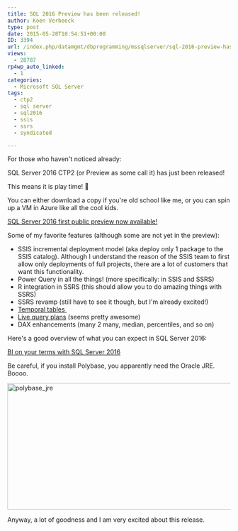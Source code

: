 ```yaml
---
title: SQL 2016 Preview has been released!
author: Koen Verbeeck
type: post
date: 2015-05-28T10:54:51+00:00
ID: 3394
url: /index.php/datamgmt/dbprogramming/mssqlserver/sql-2016-preview-has-been-released/
views:
  - 28787
rp4wp_auto_linked:
  - 1
categories:
  - Microsoft SQL Server
tags:
  - ctp2
  - sql server
  - sql2016
  - ssis
  - ssrs
  - syndicated

---
```

For those who haven't noticed already:

SQL Server 2016 CTP2 (or Preview as some call it) has just been released!
  
This means it is play time! 🙂

You can either download a copy if you're old school like me, or you can spin up a VM in Azure like all the cool kids.

[SQL Server 2016 first public preview now available!][1]

Some of my favorite features (although some are not yet in the preview):

  * SSIS incremental deployment model (aka deploy only 1 package to the SSIS catalog). Although I understand the reason of the SSIS team to first allow only deployments of full projects, there are a lot of customers that want this functionality.
  * Power Query in all the things! (more specifically: in SSIS and SSRS)
  * R integration in SSRS (this should allow you to do amazing things with SSRS)
  * SSRS revamp (still have to see it though, but I'm already excited!)
  * [Temporal tables ][2]
  * [Live query plans][3] (seems pretty awesome)
  * DAX enhancements (many 2 many, median, percentiles, and so on)

Here's a good overview of what you can expect in SQL Server 2016:

[BI on your terms with SQL Server 2016][4]

Be careful, if you install Polybase, you apparently need the Oracle JRE. Boooo.

[<img class="alignnone size-full wp-image-3395" src="https://lessthandot.z19.web.core.windows.net/wp-content/uploads/2015/05/polybase_jre.jpg" alt="polybase_jre" width="594" height="285" srcset="https://lessthandot.z19.web.core.windows.net/wp-content/uploads/2015/05/polybase_jre.jpg 594w, https://lessthandot.z19.web.core.windows.net/wp-content/uploads/2015/05/polybase_jre-300x143.jpg 300w" sizes="(max-width: 594px) 100vw, 594px" />][5]

Anyway, a lot of goodness and I am very excited about this release.

&nbsp;

 [1]: http://blogs.technet.com/b/dataplatforminsider/archive/2015/05/27/sql-server-2016-first-public-preview-now-available.aspx
 [2]: https://msdn.microsoft.com/en-us/library/dn935015(v=sql.130).aspx
 [3]: http://www.brentozar.com/archive/2015/05/announcing-live-query-execution-plans/
 [4]: http://sqlblog.com/blogs/jorg_klein/archive/2015/05/22/bi-on-your-terms-with-sql-server-2016.aspx
 [5]: https://lessthandot.z19.web.core.windows.net/wp-content/uploads/2015/05/polybase_jre.jpg